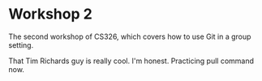 # Workshop 2

The second workshop of CS326, which covers how to use Git in a group setting.

That Tim Richards guy is really cool. I'm honest.
Practicing pull command now.
